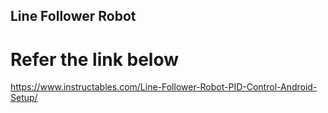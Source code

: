 ## Line Follower Robot
# Refer the link below
https://www.instructables.com/Line-Follower-Robot-PID-Control-Android-Setup/
